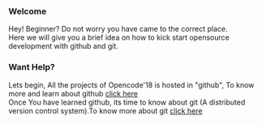 
### Welcome
Hey!
Beginner? Do not worry you have came to the correct place.  
Here we will give you a brief idea on how to kick start opensource development with github and git.


### Want Help?
Lets begin,
All the projects of Opencode'18 is hosted in "github", To know more and learn about github [click here](https://github.com/opencode18/Resources/blob/master/Github.md)  
Once You have learned github, its time to know about git (A distributed version control system).To know more about git [click here](https://github.com/opencode18/Resources/blob/master/git.md)  


